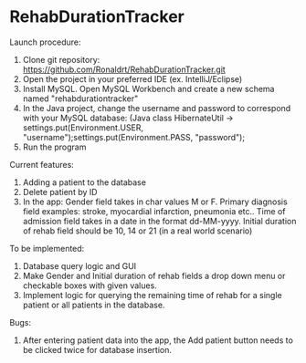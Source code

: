 # RehabDurationTracker

Launch procedure:
1) Clone git repository: https://github.com/Ronaldrt/RehabDurationTracker.git
2) Open the project in your preferred IDE (ex. IntelliJ/Eclipse)
3) Install MySQL. Open MySQL Workbench and create a new schema named "rehabdurationtracker"
4) In the Java project, change the username and password to correspond with your MySQL database:
   (Java class HibernateUtil -> settings.put(Environment.USER, "username");settings.put(Environment.PASS, "password");
5) Run the program

Current features:
1) Adding a patient to the database
2) Delete patient by ID
2) In the app: Gender field takes in char values M or F. Primary diagnosis field examples: stroke, myocardial infarction, pneumonia etc.. Time of admission field takes in a date in the format dd-MM-yyyy.
   Initial duration of rehab field should be 10, 14 or 21 (in a real world scenario)
   
To be implemented:
1) Database query logic and GUI
2) Make Gender and Initial duration of rehab fields a drop down menu or checkable boxes with given values.
3) Implement logic for querying the remaining time of rehab for a single patient or all patients in the database.

Bugs:
1) After entering patient data into the app, the Add patient button needs to be clicked twice for database insertion.
